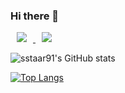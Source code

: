 ### Hi there 👋

<a href="https://www.instagram.com/sstaar_mx/">
    <img src="https://img.shields.io/badge/Instagram-go-important?style=flat&logo=Instagram"
        style="height : auto; margin-left : 10px; margin-right : 10px;"/>
</a>
<a href="https://velog.io/@sstaar91">
    <img 
        src="http://img.shields.io/badge/Velog-go-important?style=flat&logo=Blogger"
        style="height : auto; margin-left : 10px; margin-right : 10px;"/>
</a>

![sstaar91's GitHub stats](https://github-readme-stats.vercel.app/api?username=sstaar91&show_icons=true&theme=gruvbox)

[![Top Langs](https://github-readme-stats.vercel.app/api/top-langs/?username=sstaar91&layout=compact)](https://github.com/sstaar91/github-readme-stats)
